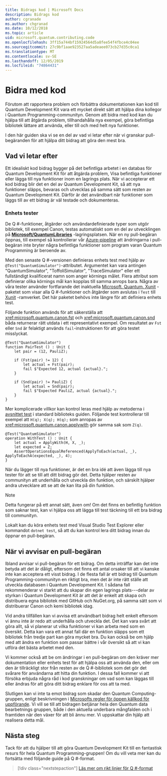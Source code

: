 ```yaml
---
title: Bidrags kod | Microsoft Docs
description: Bidrags kod
author: cgranade
ms.author: chgranad
ms.date: 10/12/2018
ms.topic: article
uid: microsoft.quantum.contributing.code
ms.openlocfilehash: 3ff15a744bf15924564d5a8fee54f4fbce4c04ee
ms.sourcegitcommit: 27c9bf1aae923527aa5adeaee073cb27d35c0ca1
ms.translationtype: MT
ms.contentlocale: sv-SE
ms.lasthandoff: 12/05/2019
ms.locfileid: "74864431"
---
```

# <a name="contributing-code"></a>Bidra med kod #

Förutom att rapportera problem och förbättra dokumentationen kan kod till Quantum Development Kit vara ett mycket direkt sätt att hjälpa dina kollegor i Quantum Programming-communityn.
Genom att bidra med kod kan du hjälpa till att åtgärda problem, tillhandahålla nya exempel, göra befintliga bibliotek lättare att använda, eller till och med helt nya funktioner.

I den här guiden ska vi se en del av vad vi letar efter när vi granskar pull-begäranden för att hjälpa ditt bidrag att göra den mest bra.

## <a name="what-we-look-for"></a>Vad vi letar efter ##

Ett idealiskt kod bidrag bygger på det befintliga arbetet i en databas för Quantum Development Kit för att åtgärda problem, Visa befintliga funktioner eller lägga till nya funktioner inom en lagrings plats.
När vi accepterar ett kod bidrag blir det en del av Quantum Development Kit, så att nya funktioner släpps, bevaras och utvecklas på samma sätt som resten av Quantum Development Kit.
Därför är det användbart när funktioner som läggs till av ett bidrag är väl testade och dokumenteras.

### <a name="unit-tests"></a>Enhets tester ###

De Q #-funktioner, åtgärder och användardefinierade typer som utgör bibliotek, till exempel Canon, testas automatiskt som en del av utvecklingen på [**Microsoft/QuantumLibraries**](https://github.com/Microsoft/QuantumLibraries/) -lagringsplatsen.
När en ny pull-begäran öppnas, till exempel så kontrollerar vår [Azure-pipeline](https://azure.microsoft.com/services/devops/pipelines/) att ändringarna i pull-begäran inte bryter några befintliga funktioner som program varan Quantum Programming är beroende av.

Med den senaste Q #-versionen definieras enhets test med hjälp av `@Test("QuantumSimulator")`-attributet. Argumentet kan vara antingen "QuantumSimulator", "ToffoliSimulator", "TraceSimulator" eller ett fullständigt kvalificerat namn som anger körnings målet. Flera attribut som definierar olika körnings mål kan kopplas till samma anrops bara. Några av våra tester använder fortfarande det inaktuella [Microsoft. Quantum. Xunit](https://www.nuget.org/packages/Microsoft.Quantum.Xunit/) -paketet som visar alla Q #-funktioner och åtgärder som avslutas i `Test` till [Xunit](https://xunit.github.io/) -ramverket. Det här paketet behövs inte längre för att definiera enhets test. 

Följande funktion används för att säkerställa att <xref:microsoft.quantum.canon.fst> och <xref:microsoft.quantum.canon.snd> båda returnerar rätt utdata i ett representativt exempel.
Om resultatet av `Fst` eller `Snd` är felaktigt används `fail`-instruktionen för att göra testet misslyckat.

```qsharp
@Test("QuantumSimulator")
function PairTest () : Unit {
    let pair = (12, PauliZ);

    if (Fst(pair) != 12) {
        let actual = Fst(pair);
        fail $"Expected 12, actual {actual}.";
    }

    if (Snd(pair) != PauliZ) {
        let actual = Snd(pair);
        fail $"Expected PauliZ, actual {actual}.";
    }
}
```

Mer komplicerade villkor kan kontrol leras med hjälp av metoderna i [avsnittet test](xref:microsoft.quantum.libraries.diagnostics) i standard biblioteks guiden.
Följande test kontrollerar till exempel att `H(q); X(q); H(q);` som anropas av <xref:microsoft.quantum.canon.applywith> gör samma sak som `Z(q)`.

```qsharp
@Test("QuantumSimulator")
operation WithTest () : Unit {
    let actual = ApplyWith(H, X, _);
    let expected = Z;
    AssertOperationsEqualReferenced(ApplyToEach(actual, _), ApplyToEachA(expected, _), 4);
}
```

När du lägger till nya funktioner, är det en bra idé att även lägga till nya tester för att se till att ditt bidrag gör det.
Detta hjälper resten av communityn att underhålla och utveckla din funktion, och särskilt hjälper andra utvecklare att se att de kan lita på din funktion.

> [!NOTE]
> Detta fungerar på ett annat sätt, även om!
> Om det finns en befintlig funktion som saknar test, kan vi hjälpa oss att lägga till test täckning till ett bra bidrag till communityn.

Lokalt kan du köra enhets test med Visual Studio Test Explorer eller kommandot `dotnet test`, så att du kan kontrol lera ditt bidrag innan du öppnar en pull-begäran.

<!-- TODO:
### Comments and Documentation ###

### Citations and References ### -->

## <a name="when-well-reject-a-pull-request"></a>När vi avvisar en pull-begäran ##

Ibland avvisar vi pull-begäran för ett bidrag.
Om detta inträffar kan det inte betyda att det är dåligt, eftersom det finns ett antal orsaker till att vi kanske inte kan acceptera ett visst bidrag.
I de flesta fall är ett bidrag till Quantum Programming-communityn en riktigt bra, men det är inte rätt ställe att utveckla databasen i Quantum Development Kit.
I sådana fall rekommenderar vi starkt att du skapar din egen lagrings plats---delar av styrkan i Quantum Development Kit är att det är enkelt att skapa och distribuera egna bibliotek med GitHub och NuGet.org, på samma sätt som vi distribuerar Canon och kemi bibliotek idag.

Vid andra tillfällen kan vi avvisa ett användbart bidrag helt enkelt eftersom vi ännu inte är redo att underhålla och utveckla det.
Det kan vara svårt att göra allt, så vi planerar ut vilka funktioner vi kan arbeta med som en översikt.
Detta kan vara ett annat fall där en funktion släpps som ett bibliotek från tredje part kan göra mycket bra.
Du kan också be om hjälp med att ändra en funktion som passar bättre i vår översikt så att vi kan utföra det bästa arbetet med den.

Vi kommer också att be om ändringar i en pull-begäran om den kräver mer dokumentation eller enhets test för att hjälpa oss att använda den, eller om den är tillräckligt stor från resten av de Q #-bibliotek som det gör det svårare för användarna att hitta din funktion.
I dessa fall kommer vi att försöka erbjuda några råd i kod granskningar om vad som kan läggas till eller ändras för att göra ditt bidrag enklare för oss att ta med.

Slutligen kan vi inte ta emot bidrag som skadar den Quantum Computing-gruppen, enligt beskrivningen i [Microsofts regler för öppen källkod för uppförande](https://opensource.microsoft.com/codeofconduct/).
Vi vill se till att bidragen betjänar hela den Quantum data bearbetnings gruppen, både i den aktuella underbara mångfalden och i framtiden när den växer för att bli ännu mer.
Vi uppskattar din hjälp att realisera detta mål.

## <a name="next-steps"></a>Nästa steg ##

Tack för att du hjälper till att göra Quantum Development Kit till en fantastisk resurs för hela Quantum Programming-gruppen!
Om du vill veta mer kan du fortsätta med följande guide på Q #-format.

> [!div class="nextstepaction"]
> [Läs mer om rikt linjer för Q #-format](xref:microsoft.quantum.contributing.style)
